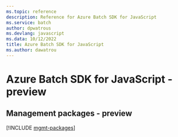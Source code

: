 ```yaml
---
ms.topic: reference
description: Reference for Azure Batch SDK for JavaScript
ms.service: batch
author: dpwatrous
ms.devlang: javascript
ms.data: 10/12/2022
title: Azure Batch SDK for JavaScript
ms.author: dawatrou
---
```

# Azure Batch SDK for JavaScript - preview

## Management packages - preview
[!INCLUDE [mgmt-packages](batch-mgmt-index.md)]